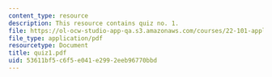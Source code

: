 ```yaml
---
content_type: resource
description: This resource contains quiz no. 1.
file: https://ol-ocw-studio-app-qa.s3.amazonaws.com/courses/22-101-applied-nuclear-physics-fall-2006/53611bf5c6f5e041e2992eeb96770bbd_quiz1.pdf
file_type: application/pdf
resourcetype: Document
title: quiz1.pdf
uid: 53611bf5-c6f5-e041-e299-2eeb96770bbd
---
```

